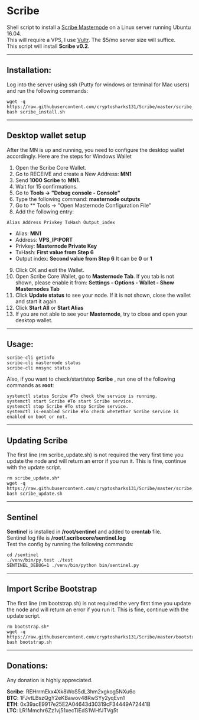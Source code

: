 # Scribe
Shell script to install a [Scribe Masternode](http://scribe.network/) on a Linux server running Ubuntu 16.04.  
This will require a VPS, I use [Vultr](https://www.vultr.com/?ref=7310394).  The $5/mo server size will suffice.  
This script will install **Scribe v0.2**.
***

## Installation:
Log into the server using ssh (Putty for windows or terminal for Mac users) and run the following commands:
```
wget -q https://raw.githubusercontent.com/cryptosharks131/Scribe/master/scribe_install.sh
bash scribe_install.sh
```
***

## Desktop wallet setup

After the MN is up and running, you need to configure the desktop wallet accordingly. Here are the steps for Windows Wallet
1. Open the Scribe Core Wallet.
2. Go to RECEIVE and create a New Address: **MN1**
3. Send **1000** **Scribe** to **MN1**.
4. Wait for 15 confirmations.
5. Go to **Tools -> "Debug console - Console"**
6. Type the following command: **masternode outputs**
7. Go to  ** Tools -> "Open Masternode Configuration File"
8. Add the following entry:
```
Alias Address Privkey TxHash Output_index
```
* Alias: **MN1**
* Address: **VPS_IP:PORT**
* Privkey: **Masternode Private Key**
* TxHash: **First value from Step 6** 
* Output index:  **Second value from Step 6** It can be **0** or **1**
9. Click OK and exit the Wallet.
10. Open Scribe Core Wallet, go to **Masternode Tab**. If you tab is not shown, please enable it from: **Settings - Options - Wallet - Show Masternodes Tab**
11. Click **Update status** to see your node. If it is not shown, close the wallet and start it again.
10. Click **Start All** or **Start Alias**
11. If you are not able to see your **Masternode**, try to close and open your desktop wallet.
***

## Usage:
```
scribe-cli getinfo
scribe-cli masternode status
scribe-cli mnsync status
```
Also, if you want to check/start/stop **Scribe** , run one of the following commands as **root**:
```
systemctl status Scribe #To check the service is running.
systemctl start Scribe #To start Scribe service.
systemctl stop Scribe #To stop Scribe service.
systemctl is-enabled Scribe #To check whetether Scribe service is enabled on boot or not.
```
***

## Updating Scribe
The first line (rm scribe_update.sh) is not required the very first time you update the node and will return an error if you run it.  This is fine, continue with the update script.
```
rm scribe_update.sh*
wget -q https://raw.githubusercontent.com/cryptosharks131/Scribe/master/scribe_update.sh
bash scribe_update.sh
```
***

## Sentinel

**Sentinel** is installed in **/root/sentinel** and added to **crontab** file.  
Sentinel log file is **/root/.scribecore/sentinel.log**  
Test the config by running the following commands:
```
cd /sentinel
./venv/bin/py.test ./test
SENTINEL_DEBUG=1 ./venv/bin/python bin/sentinel.py
```
***

## Import Scribe Bootstrap
The first line (rm bootstrap.sh) is not required the very first time you update the node and will return an error if you run it.  This is fine, continue with the update script.
```
rm bootstrap.sh*
wget -q https://raw.githubusercontent.com/cryptosharks131/Scribe/master/bootstrap.sh
bash bootstrap.sh
```
***

## Donations:  

Any donation is highly appreciated.  

**Scribe**: REHrrmEkx4Xk8WoS5dL3hm2xgkog5NXu6o  
**BTC**: 1FJvtLBszQgY2eKBawov48RwSYy2yqEvn1  
**ETH**: 0x39acE9917e25E2A04643d30319cF34449A72441B  
**LTC**: LR1Mmchr6Zz1vj51xecTiEdS1WHfJTVg5t
